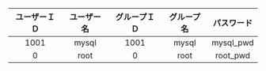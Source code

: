 |ユーザーＩＤ|ユーザー名|グループＩＤ|グループ名|パスワード|
|:-:|:-:|:-:|:-:|:-:|
|1001|mysql|1001|mysql|mysql_pwd|
|0|root|0|root|root_pwd|
